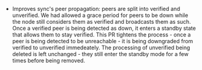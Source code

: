 * Improves sync's peer propagation: peers are split into verified and
  unverified. We had allowed a grace period for peers to be down while the
  node still considers them as verified and broadcasts them as such. Once a
  verified peer is being detected as down, it enters a standby state that
  allows them to stay verified.
  This PR tightens the process - once a peer is being detected to be
  unreachable - it is being downgraded from verified to unverified
  immedeately. The processing of unverified being deleted is left unchanged -
  they still enter the standby mode for a few times before being removed.
